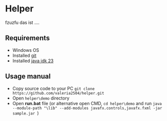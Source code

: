 # Helper
fzuzfu  das ist     ....


## Requirements
- Windows OS
- Installed [git](https://github.com/git-for-windows/git/releases/download/v2.47.1.windows.2/Git-2.47.1.2-64-bit.exe)
- Installed [java jdk 23](https://download.oracle.com/java/23/latest/jdk-23_windows-x64_bin.exe)


## Usage manual
- Copy source code to your PC `git clone https://github.com/valeria2504/helper.git`
- Open `helper\demo` directory
- Open **run.bat** file (or alternative open CMD, `cd helper\demo` and run `java --module-path "\lib" --add-modules javafx.controls,javafx.fxml -jar sample.jar
`)

